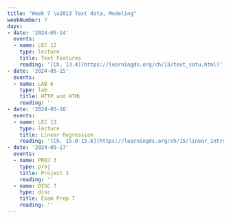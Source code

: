 ```yaml
---
title: "Week 7 \u2013 Text data, Modeling"
weekNumber: 7
days:
- date: '2024-05-14'
  events:
  - name: LEC 12
    type: lecture
    title: Text Features
    reading: '[Ch. 13.4](https://learningds.org/ch/13/text_sotu.html)'
- date: '2024-05-15'
  events:
  - name: LAB 6
    type: lab
    title: HTTP and HTML
    reading: ''
- date: '2024-05-16'
  events:
  - name: LEC 13
    type: lecture
    title: Linear Regression
    reading: '[Ch. 15.0-15.6](https://learningds.org/ch/15/linear_intro.html)'
- date: '2024-05-17'
  events:
  - name: PROJ 3
    type: proj
    title: Project 3
    reading: ''
  - name: DISC 7
    type: disc
    title: Exam Prep 7
    reading: ''
---
```


